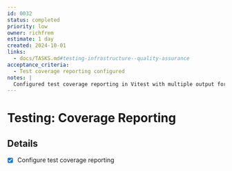 ```yaml
---
id: 0032
status: completed
priority: low
owner: richfrem
estimate: 1 day
created: 2024-10-01
links:
  - docs/TASKS.md#testing-infrastructure--quality-assurance
acceptance_criteria:
  - Test coverage reporting configured
notes: |
  Configured test coverage reporting in Vitest with multiple output formats.
---
```


# Testing: Coverage Reporting

## Details
- [x] Configure test coverage reporting
